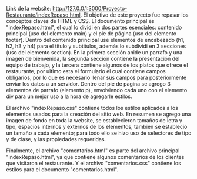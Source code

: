 Link de la website: http://127.0.0.1:3000/Proyecto-Restaurante/indexRepaso.html.
El objetivo de este proyecto fue repasar los conceptos claves de HTML y CSS. 
El documento principal es "indexRepaso.html", el cual lo dividi en dos partes esenciales: contenido principal (uso del elemento main) y el pie de página (uso del elemento footer).
Dentro del contenido principal use elementos de encabezado (h1, h2, h3 y h4) para el titulo y subtitulos, además lo subdividi en 3 secciones (uso del elemento section). En la primera sección anide un parrafo y una imagen de bienvenida, 
la segunda sección contiene la presentación del equipo de trabajo, y la tercera contiene algunos de los platos que ofrece el restaurante, por ultimo esta el formulario el cual contiene campos obligarios, por lo que es necesario llenar sus campos
para posteriormente enviar los datos  a un servidor.
Dentro del pie de pagina se agrego 3 elementos de parrafo (elemento p), envolviendo cada uno con el elemento div para un mejor uso a la hora de agregarle estilos.

El archivo "indexRepaso.css" contiene todos los estilos aplicados a los elementos usados para la creación del sitio web. En resumen se agrego una imagen de fondo en toda la website, se establecieron tamaños de letra y tipo, espacios internos
y externos de los elementos, tambien se establecio un tamaño a cada elemento; para todo ello se hizo uso de selectores de tipo y de clase, y las propiedades requeridas. 

Finalmente, el archivo "comentarios.html" es parte del archivo principal "indexRepaso.html", ya que contiene algunos comentarios de los clientes que visitaron el restaurante. Y el archivo "comentarios.css" contiene los estilos para el documento
"comentarios.html".
